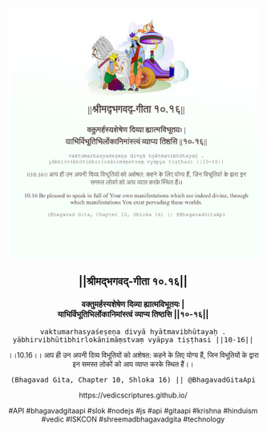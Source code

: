 <img src="../../asset/BG_10_16.png"/>
<center><h2>||श्रीमद्‍भगवद्‍-गीता १०.१६||</h2>
<h3>वक्तुमर्हस्यशेषेण दिव्या ह्यात्मविभूतयः |<br/>याभिर्विभूतिभिर्लोकानिमांस्त्वं व्याप्य तिष्ठसि ||१०-१६||</h3>
<pre>vaktumarhasyaśeṣeṇa divyā hyātmavibhūtayaḥ .<br/>yābhirvibhūtibhirlokānimāṃstvaṃ vyāpya tiṣṭhasi ||10-16||</pre>
<p>।।10.16।। आप ही उन अपनी दिव्य विभूतियों को अशेषत: कहने के लिए योग्य हैं, जिन विभूतियों के द्वारा इन समस्त लोकों को आप व्याप्त करके स्थित हैं।।</p>
<pre>(Bhagavad Gita, Chapter 10, Shloka 16) || @BhagavadGitaApi</pre><p>https://vedicscriptures.github.io/</p><p>#API #bhagavadgitaapi #slok #nodejs #js #api #gitaapi #krishna #hinduism #vedic #ISKCON #shreemadbhagavadgita #technology</p></center>